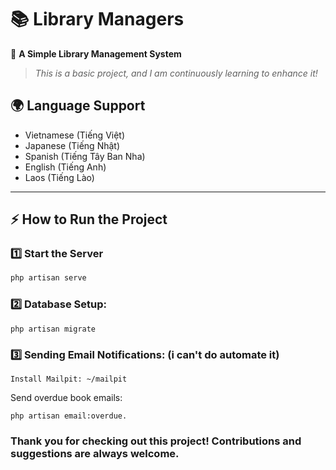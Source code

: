 # 📚 Library Managers  

🚀 **A Simple Library Management System**  
> *This is a basic project, and I am continuously learning to enhance it!*  

## 🌍 Language Support  
- Vietnamese (Tiếng Việt)  
- Japanese (Tiếng Nhật)
- Spanish (Tiếng Tây Ban Nha)
- English (Tiếng Anh)
- Laos  (Tiếng Lào)
---

## ⚡ How to Run the Project  

### 1️⃣ Start the Server  
```sh
php artisan serve
```
### 2️⃣ Database Setup:
```
php artisan migrate
```
### 3️⃣ Sending Email Notifications: (i can't do automate it)
```
Install Mailpit: ~/mailpit
```
Send overdue book emails:
```
php artisan email:overdue.
```
### Thank you for checking out this project! Contributions and suggestions are always welcome.
